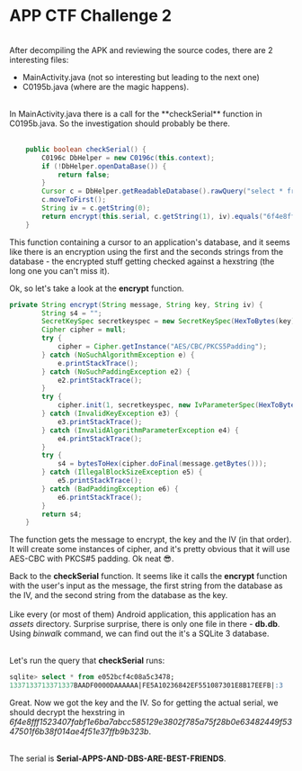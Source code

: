 # APP CTF Challenge 2
<br>
After decompiling the APK and reviewing the source codes, there are 2 interesting files:<br>
<ul>
  <li>MainActivity.java (not so interesting but leading to the next one)</li>
  <li>C0195b.java (where are the magic happens).</li>
</ul>
<br>
In MainActivity.java there is a call for the **checkSerial** function in C0195b.java. So the investigation should probably be there.
<br><br>

```java
    public boolean checkSerial() {
        C0196c DbHelper = new C0196c(this.context);
        if (!DbHelper.openDataBase()) {
            return false;
        }
        Cursor c = DbHelper.getReadableDatabase().rawQuery("select * from e052bcf4c08a5c3478", null);
        c.moveToFirst();
        String iv = c.getString(0);
        return encrypt(this.serial, c.getString(1), iv).equals("6f4e8fff1523407fabf1e6ba7abcc585129e3802f785a75f28b0e63482449f5347501f6b38f014ae4f51e37ffb9b323b");
    }
```
This function containing a cursor to an application's database, and it seems like there is an encryption using the first and the seconds strings from the database - the encrypted stuff getting checked against a hexstring (the long one you can't miss it).<br>

Ok, so let's take a look at the **encrypt** function.
```java
private String encrypt(String message, String key, String iv) {
        String s4 = "";
        SecretKeySpec secretkeyspec = new SecretKeySpec(HexToBytes(key), "AES");
        Cipher cipher = null;
        try {
            cipher = Cipher.getInstance("AES/CBC/PKCS5Padding");
        } catch (NoSuchAlgorithmException e) {
            e.printStackTrace();
        } catch (NoSuchPaddingException e2) {
            e2.printStackTrace();
        }
        try {
            cipher.init(1, secretkeyspec, new IvParameterSpec(HexToBytes(iv)));
        } catch (InvalidKeyException e3) {
            e3.printStackTrace();
        } catch (InvalidAlgorithmParameterException e4) {
            e4.printStackTrace();
        }
        try {
            s4 = bytesToHex(cipher.doFinal(message.getBytes()));
        } catch (IllegalBlockSizeException e5) {
            e5.printStackTrace();
        } catch (BadPaddingException e6) {
            e6.printStackTrace();
        }
        return s4;
    }
```
The function gets the message to encrypt, the key and the IV (in that order). It will create some instances of cipher, and it's pretty obvious that it will use AES-CBC with PKCS#5 padding. Ok neat :sunglasses:.<br>

Back to the **checkSerial** function. It seems like it calls the **encrypt** function with the user's input as the message, the first string from the database as the IV, and the second string from the database as the key.<br><br>
Like every (or most of them) Android application, this application has an *assets* directory. Surprise surprise, there is only one file in there - **db.db**.<br>
Using _binwalk_ command, we can find out the it's a SQLite 3 database.<br><br>

Let's run the query that **checkSerial** runs:
```sql
sqlite> select * from e052bcf4c08a5c3478;
1337133713371337BAADF0000DAAAAAA|FE5A10236842EF551087301E8B17EEFB|:3

```
Great. Now we got the key and the IV. So for getting the actual serial, we should decrypt the hexstring in *6f4e8fff1523407fabf1e6ba7abcc585129e3802f785a75f28b0e63482449f5347501f6b38f014ae4f51e37ffb9b323b*.<br><br>

The serial is **Serial-APPS-AND-DBS-ARE-BEST-FRIENDS**.<br>
